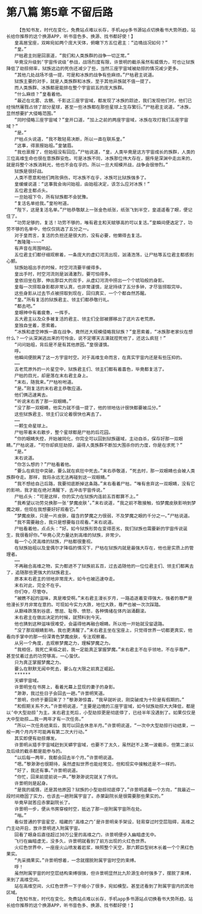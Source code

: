 # 第八篇 第5章 不留后路
        【告知书友，时代在变化，免费站点难以长存，手机app多书源站点切换看书大势所趋，站长给你推荐的这个换源APP，听书音色多、换源、找书都好使！】
       皇高居宝座，双眸宛如两个庞大天体，俯瞰下方五位君主：“边境战况如何？”
       “皇。”
       尸枯君主则是回禀道，“我们和人类族群的战争一切正常。”
       毕竟没升级到‘宇宙传说级’参战，战场烈度有限，许景明的截杀虽然有威慑力，可也让狱族降低了劫掠频率，狱族这边的死伤还减少了些，当然三座宇宙域被劫掠的情况减少更多。
       “其他几处战场不值一提，可是和冰族的战争有些麻烦。”尸枯君主说道。
       狱族主要的对手，就是人类族群和冰族，至于其他异族就不值一提了。
       而人类族群、冰族都是能排在整个宇宙前五的庞大族群。
       “什么麻烦？”皇看着他。
       “最近在北雾、古魑、千影这三座宇宙域，都发现了冰族的踪迹，我们发现他们时，他们已经悄然屠戮占领了部分星球，甚至一些冰族都在那些星球上生存繁衍。”尸枯君主说道，“冰族，显然想要扩大侵略范围。”
       “同时侵略三座宇宙域？”皇开口道，“加上之前的两座宇宙域，冰族在攻打我们五座宇宙域？”
       “是。”
       尸枯点头说道，“我不敢轻易决断，所以一直在联系皇。”
       “这事，得禀报始祖。”皇皱眉。
       “我也禀报了，但始祖没有回应。”尸枯说道，“皇，人类毕竟是这方宇宙成长的族群，人类的三位高维生命也很在意族群安危。可是冰族不同，冰族那位伟大存在，据传是深渊中走出来的，就是将整个冰族消耗光，他也不会在乎的。所以一旦大规模开战，战争会很惨烈。”
       狱族是很好战。
       人类不愿意和他们两败俱伤，可冰族不在乎，冰族可比狱族强多了。
       皇缓缓说道：“这事我会询问始祖，由始祖决定，该怎么应对冰族！”
       五位君主都点头。
       一旦始祖下令，所有狱族都不会犹豫。
       “复活名单给我。”皇吩咐道。
       “陛下，这是复活名单。”尸枯恭敬献上一张金色纸张，纸张飞到半空，皇遥遥看了眼，便记住了。
       “功劳足够的，复活！功劳不够的，唯有君主和天赋够高的可以复活。”皇瞬间便选定了，功劳不够的名单中，他仅仅挑选了五分之一。
       对于皇而言，复活的负担还是很大的，没有必要，他懒得去复活。
       “轰隆隆~~~~”
       有声音在周围响起。
       五位君主们都仔细观察着，一条庞大的虚幻河流出现，汹涌浩荡，让尸枯等五位君主都感到心颤。
       狱族始祖出手的时候，时空河流要平缓得多。
       皇出手时，时空河流则是汹涌激烈，要可怕得多。
       皇依旧坐在那，伸出那巨大的双手，从虚幻河流中捞出一个个琥珀般的身影。
       皇每一次捞取身影都非常认真，也非常谨慎，足足持续了五分多钟，才尽皆捞取完毕。
       这些身影从过去节点被捞取到现在，回归真实，一个个都自然苏醒。
       “皇。”所有复活的狱族君主、领主们都恭敬行礼。
       “都去吧。”
       皇眼神中有着疲惫，一挥手。
       五大君主以及众多被复活的君主、领主们全部被挪移出了这片古老荒原。
       皇独自坐着，思索着。
       “冰族和虚空神族一直在战争，竟然还大规模侵略我狱族？”皇思索着，“冰族那老家伙在想什么？一个从深渊逃出来的可怜虫，说不定哪天古漠就捏死他了，还这么疯狂！”
       “问问始祖，背后是不是有其他原因。”皇很谨慎。
       呼。
       他瞬间便脱离了这一方宇宙时空。对于高维生命而言，在真实宇宙内还是有些压抑的。
       ……
       古老荒原外的一片星空中，狱族君主们、领主们都有着喜色，毕竟都复活了。
       尸枯的目光，却是落在末右君主身上。
       “末右，随我来。”尸枯吩咐道。
       “是。”刚复活的末右君主恭敬应道。
       他们俩迅速离去。
       “听说末右丢了那一双眼睛。”
       “没了那一双眼睛，他实力就不值一提了，他的领地估计很快都要被瓜分。”
       这些狱族君主、领主们议论着很快也离去了。
       ……
       一颗生命星球上。
       尸枯带着末右散步，整个星球都是尸枯的后花园。
       “你的眼睛失控，开始被同化，你完全可以回到狱族疆域，主动自杀，保存好那一双眼睛。”尸枯说道，“可你却疯狂劫掠，逼得人类族群不断加大围杀你的力度，你是在求死？”
       “是。”
       末右说道。
       “你怎么想的？”尸枯看着他。
       “要么在疯狂中突破，要么就在疯狂中死去。”末右恭敬道，“死去时，那一双眼睛也会被人类族群夺走。那样，我将永远无法再碰到这一双眼睛。”
       “我不想给自己后路，我要彻底断掉这条路。”末右看着尸枯，“唯有舍弃这一双眼睛，没有它的影响，我才能在绝对清醒下，去冲击宇宙传说。”
       尸枯点头：“可是这样，你的实力在狱族内连前五百都算不上。”
       “我希望以功劳兑换那一张‘梦魔皮肤’。”末右说道，“我之前不敢接触，怕梦魔皮肤影响到梦魔之眼，但现在我想要好好观看它。”
       “梦魔皮肤，只是一片皮肤，蕴含的梦魔之力很弱，不及梦魔之眼的千分之一。”尸枯说道。
       “我不需要融合，我只是想要每日观看。”末右说道。
       尸枯看着他，点点头：“好。如今狱族形势在变得恶劣，我们狱族也需要新的宇宙传说诞生，我很看好你。”毕竟心灵力量达到高维的狱族，非常少。
       每一个心灵高维的狱族，尸枯都很重视。
       在狱族始祖以及皇偶尔才降临的情况下，尸枯在狱族内就是最强大存在，他也是实质上的管理者。
       ……
       不再融合高维之物，实力都进不了狱族前五百，过去追随他的一位位君主们、领主们都离去了，追随那些更强大的狱族君主。
       原本末右君主的领地非常庞大，如今也被迅速夺走。
       末右对此，完全不在乎。
       你们夺，尽管夺。
       “被瞧不起的滋味，真是难受啊。”末右君主漫长岁月，一路追逐着变得强大，强者的尊严是他漫长岁月非常在意的。可现如今实力大跌，地位大跌，尊严也被一次次踩踏。
       从巅峰跌落到谷底，憋屈、耻辱、愤怒，各种情绪在体内汹涌翻滚。
       末右君主在做出决定的时候，就预料到今天。
       他也猜到这种滋味很难受，会逼得他再融合眼睛。所以他一开始就没留退路。
       “没了那双眼睛影响，我也更清醒了。”末右君主坐在宝座上，只觉得世界一切都更真实，他看向手掌中的那一份深青色梦魔皮肤，专注观察着。
       从另一个角度，去观察梦魔之力，理解梦魔之力。
       “我相信，我死亡来临之前，我一定能真正掌握梦魔。”末右君主不在乎领地，不在乎尊严，甚至仗着过去的功劳够高，一心蛰伏。
       只为真正掌握梦魔之力。
       要么在默默无闻中死去，要么在大限之前真正崛起。
       ******
       天蟒宇宙域。
       许景明坐在书房上，看着光幕上显现的妻子的身影。
       “渺渺，我过些日子会回去一趟。”许景明笑道。
       “景明，你终于要回来了？”黎渺渺惊喜，“我早就听说，刚突破成为十阶是有假期的。”
       “和假期关系不大。”许景明说道，“主要是边境的三座宇宙域，如今狱族劫掠大大降低，都是以‘中大型劫掠’为主。末右君主死后，小型劫掠更是彻底停了，已经半年没遇到了。如果仅仅是大中型劫掠……我一两年才有一次任务。”
       “所以一次任务结束后，我可以回去休息半月。”许景明说道，“一次中大型劫掠行动结束，一般一两个月内不可能再有第二次大行动。”
       其实即便有劫掠爆发。
       许景明从猎手宇宙域赶到天蟒宇宙域，也要不了太久，虽然赶不上第一波截杀，但第二波以及后续的截杀都是能参与的。
       “以后每一两年，我都会回去半个月。”许景明说道。
       “嗯。”黎渺渺也很期待，虽然虚拟世界也能经常见，但和现实中接触还是不一样的。
       “好了，我还有事。”许景明说道。
       “你忙，回来前提前说一声。”黎渺渺说完就关了传讯。
       许景明则是起身。
       “是我的威慑，还是其他原因？狱族的小型劫掠彻底停了。”许景明遥看一个方向，“我最近一段时间稳固了实力，也该去一趟附属宇宙了。赤蒙副院长是很需要那些果实的。”
       毕竟早就答应赤蒙副院长了。
       许景明一步，便从书房穿梭时空，抵达了那一座附属宇宙所在处。
       “嗡。”
       看似普通的宇宙星空，暗藏的‘高维之门’是许景明亲手架设，轻易穿过时空层阻碍，高维之门主动开启，放许景明进入附属宇宙。
       回看了眼身后直径超过30万公里的高维之门，许景明便步入幽暗虚无中。
       飞行在幽暗虚无，没多久，许景明就看到了前方出现的火红色世界。
       火红色世界中，一座座火山喷发着岩浆，映照整个天空，那六颗巨型树木长着一个个黑红色果实。
       “先采摘果实。”许景明想着，一念就摆脱附属宇宙时空的束缚。
       呼！
       虽然附属宇宙的时空层结构束缚很强，但许景明显然比九阶源生命时强多了，摆脱了束缚，来到了高维空间。
       站在高维空间，火红色世界一下子缩小了很多，宛如模型。甚至还看到了附属宇宙内的其他区域。
       【告知书友，时代在变化，免费站点难以长存，手机app多书源站点切换看书大势所趋，站长给你推荐的这个换源APP，听书音色多、换源、找书都好使！】